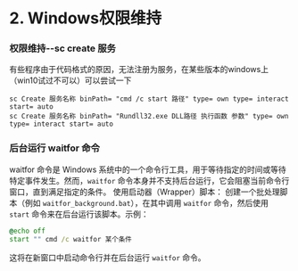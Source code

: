 # 2. Windows权限维持

### 权限维持--sc create 服务

有些程序由于代码格式的原因，无法注册为服务，在某些版本的windows上（win10试过不可以）可以尝试一下

```shell
sc Create 服务名称 binPath= "cmd /c start 路径" type= own type= interact start= auto
sc Create 服务名称 binPath= "Rundll32.exe DLL路径 执行函数 参数" type= own type= interact start= auto
```



### 后台运行 waitfor 命令

waitfor 命令是 Windows 系统中的一个命令行工具，用于等待指定的时间或等待特定事件发生。然而，`waitfor` 命令本身并不支持后台运行，它会阻塞当前命令行窗口，直到满足指定的条件。
使用启动器（Wrapper）脚本：
创建一个批处理脚本（例如 `waitfor_background.bat`），在其中调用 `waitfor` 命令，然后使用 `start` 命令来在后台运行该脚本。示例：

```bat
@echo off
start "" cmd /c waitfor 某个条件

```

这将在新窗口中启动命令行并在后台运行 `waitfor` 命令。
